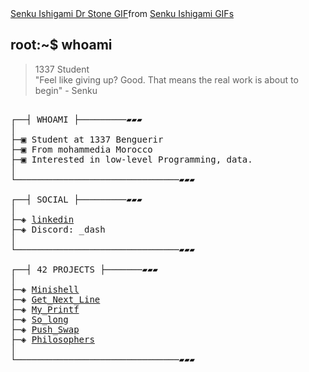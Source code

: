 <div class="tenor-gif-embed" data-postid="15800497" data-share-method="host" data-aspect-ratio="1.69312" data-width="100%"><a href="https://tenor.com/view/senku-ishigami-dr-stone-anime-gif-15800497">Senku Ishigami Dr Stone GIF</a>from <a href="https://tenor.com/search/senku+ishigami-gifs">Senku Ishigami GIFs</a></div> <script type="text/javascript" async src="https://tenor.com/embed.js"></script>

## root:~$ whoami
>  1337 Student \
>  "Feel like giving up? Good. That means the real work is about to begin" - Senku



<pre>

┌──┤ WHOAMI ├─────────▰▰▰
│
├─▣ Student at 1337 Benguerir
├─▣ From mohammedia Morocco
├─▣ Interested in low-level Programming, data.
│
└───────────────────────────────▰▰▰

┌──┤ SOCIAL ├─────────▰▰▰
│
├─◈ <a href="https://www.linkedin.com/in/bental77a/">linkedin</a>
├─◈ Discord: _dash
│
└───────────────────────────────▰▰▰

┌──┤ 42 PROJECTS ├───────▰▰▰
│
├─◈ <a href="https://github.com/Mohamedamineelkhalloufi/minishell">Minishell</a>
├─◈ <a href="https://github.com/bental77a/get_next_line">Get_Next_Line</a>
├─◈ <a href="https://github.com/bental77a/ft_printf">My_Printf</a>
├─◈ <a href="https://github.com/bental77a/so_long">So_long</a>
├─◈ <a href="https://github.com/bental77a/push_swap">Push_Swap</a>
├─◈ <a href="https://github.com/bental77a/philosophers">Philosophers</a>
│
└───────────────────────────────▰▰▰
</pre>
